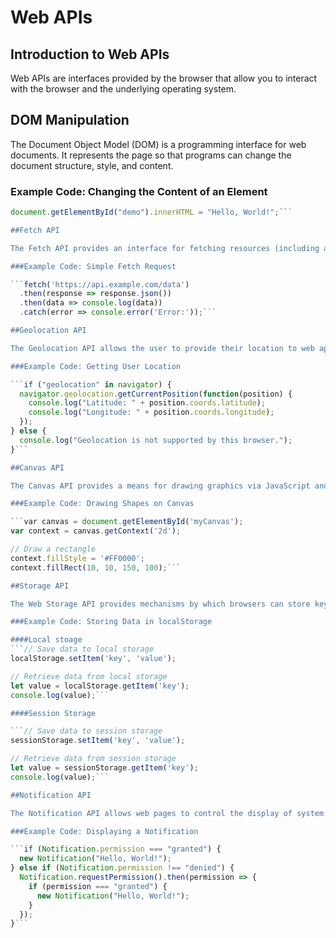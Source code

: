 # Web APIs

## Introduction to Web APIs

Web APIs are interfaces provided by the browser that allow you to interact with the browser and the underlying operating system.

## DOM Manipulation

The Document Object Model (DOM) is a programming interface for web documents. It represents the page so that programs can change the document structure, style, and content.

### Example Code: Changing the Content of an Element

```javascript
document.getElementById("demo").innerHTML = "Hello, World!";```

##Fetch API 

The Fetch API provides an interface for fetching resources (including across the network).

###Example Code: Simple Fetch Request

```fetch('https://api.example.com/data')
  .then(response => response.json())
  .then(data => console.log(data))
  .catch(error => console.error('Error:'));```

##Geolocation API

The Geolocation API allows the user to provide their location to web applications if they so desire. For privacy reasons, the user is asked for permission to report location information.

###Example Code: Getting User Location

```if ("geolocation" in navigator) {
  navigator.geolocation.getCurrentPosition(function(position) {
    console.log("Latitude: " + position.coords.latitude);
    console.log("Longitude: " + position.coords.longitude);
  });
} else {
  console.log("Geolocation is not supported by this browser.");
}```

##Canvas API

The Canvas API provides a means for drawing graphics via JavaScript and the HTML <canvas> element.

###Example Code: Drawing Shapes on Canvas

```var canvas = document.getElementById('myCanvas');
var context = canvas.getContext('2d');

// Draw a rectangle
context.fillStyle = '#FF0000';
context.fillRect(10, 10, 150, 100);```

##Storage API

The Web Storage API provides mechanisms by which browsers can store key-value pairs, in a much more intuitive fashion than using cookies.

###Example Code: Storing Data in localStorage

####Local stoage
```// Save data to local storage
localStorage.setItem('key', 'value');

// Retrieve data from local storage
let value = localStorage.getItem('key');
console.log(value);```

####Session Storage

```// Save data to session storage
sessionStorage.setItem('key', 'value');

// Retrieve data from session storage
let value = sessionStorage.getItem('key');
console.log(value);```

##Notification API

The Notification API allows web pages to control the display of system notifications to the end user.

###Example Code: Displaying a Notification

```if (Notification.permission === "granted") {
  new Notification("Hello, World!");
} else if (Notification.permission !== "denied") {
  Notification.requestPermission().then(permission => {
    if (permission === "granted") {
      new Notification("Hello, World!");
    }
  });
}```
